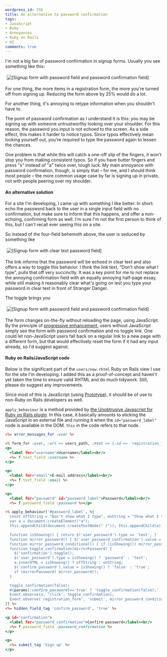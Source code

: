 ```yaml
---
wordpress_id: 155
title: An alternative to password confirmation
tags:
- JavaScript
- Ruby
- Annoyances
- Ruby on Rails
- UI
comments: true
---
```

I'm not a big fan of password confirmation in signup forms. Usually you see something like this:

<p class="center"><img src="http://henrik.nyh.se/uploads/password_confirmation-old.png" alt="[Signup form with password field and password confirmation field]" class="bordered" style="padding:5px" /></p>

For one thing, the more items in a registration form, the more you're turned off from signing up. Reducing the form above by 25% would do a lot.

For another thing, it's annoying to retype information when you shouldn't have to.

<!--more-->

The point of password confirmation as I understand it is this: you may be signing up with someone untrustworthy looking over your shoulder. For this reason, the password you input is not echoed to the screen. As a side effect, this makes it harder to notice typos. Since typos effectively mean locking yourself out, you're required to type the password again to lessen the chances.

One problem is that while this will catch a one-off slip of the fingers, it won't stop you from making consistent typos. So if you have butter fingers and press "s" instead of "a" twice over, tough luck. My main annoyance with password confirmation, though, is simply that – for me, and I should think most people – the more common usage case by far is signing up in private, not with people peering over my shoulder.

<h4>An alternative solution</h4>

For a site I'm developing, I came up with something I like better. In short: echo the password back to the user in a single input field with no confirmation, but make sure to inform that this happens, and offer a non-echoing, confirming form as well. I'm sure I'm not the first person to think of this, but I can't recall ever seeing this on a site.

So instead of the four-field behemoth above, the user is seduced by something like

<p class="center"><img src="http://henrik.nyh.se/uploads/password_confirmation-clear.png" alt="[Signup form with clear text password field]" class="bordered" style="padding:5px" /></p>

The link informs that the password will be echoed in clear text and also offers a way to toggle this behavior. I think the link text, "Don't show what I type", pulls that off very succinctly. It was a key point for me to not replace the annoying confirmation field with an equally annoying half-page essay, while still making it reasonably clear what's going on lest you type your password in clear text in front of Stranger Danger.

The toggle brings you

<p class="center"><img src="http://henrik.nyh.se/uploads/password_confirmation-hidden.png" alt="[Signup form with password field and password confirmation field]" class="bordered" style="padding:5px" /></p>

The form changes on-the-fly without reloading the page, using JavaScript. By the principle of <a href="http://en.wikipedia.org/wiki/Progressive_enhancement">progressive enhancement</a>, users without JavaScript simply see the form with password confirmation and no toggle link. One could let non-JavaScript users fall back on a regular link to a new page with a different form, but that would effectively reset the form if it had any input already, so I'd suggest against.

<h4>Ruby on Rails/JavaScript code</h4>

Below is the significant part of the <code>users/new.rhtml</code> Ruby on Rails view I use for the site I'm developing. I added this as a proof-of-concept and haven't yet taken the time to ensure valid XHTML and do much tidywork. Still, please do suggest any improvements.

Since most of this is JavaScript (using <a href="http://www.prototypejs.org/">Prototype</a>), it should be of use to non-Ruby on Rails developers as well.

<code>apply_behaviour</code> is a method provided by <a href="http://www.ujs4rails.com/">the Unobtrusive Javascript for Ruby on Rails plugin</a>. In this case, it basically amounts to sticking the JavaScript in an external file and running it when the <code>id="password_label"</code> node is available in the DOM. <code>this</code> in the code refers to that node.

``` rhtml
<%= error_messages_for :user %>

<% form_for :user, :url => users_path, :html => {:id => 'registration_form'} do |f| -%>
<p>
  <label for="username">Username</label><br/>
  <%= f.text_field :username %>
</p>

<p>
  <label for="email">E-mail address</label><br/>
  <%= f.text_field :email %>
</p>

<p>
  <label for="password" id="password_label">Password</label><br/>
  <%= f.password_field :password %></p>

<% apply_behaviour('#password_label', %{
  const offString = "Don't show what I type", onString = "Show what I type";
  var a = document.createElement("a");
  this.appendChild(document.createTextNode(" (")); this.appendChild(a); this.appendChild(document.createTextNode(")"));

  function isShowing() { return $('user_password').type == 'text'; }
  function mirror_password() { $('user_password_confirmation').value = $F('user_password'); }
  function mirror_password_conditional() { if (isShowing()) mirror_password(); }
  function toggle_confirmation(mirrorPassword) {
    $('confirmation').toggle();
    $('user_password').type = isShowing() ? 'password' : 'text';
    a.innerHTML = isShowing() ? offString : onString;
    $('confirm_password').value = isShowing() ? 'false' : 'true';
    if (mirrorPassword) mirror_password();
  }

  toggle_confirmation(false);
  #{params[:confirm_password]=='true' ? 'toggle_confirmation(false);' : ''}
  Event.observe(a, 'click', toggle_confirmation);
  Event.observe('registration_form', 'submit', mirror_password_conditional);
}) %>
<%= hidden_field_tag 'confirm_password', 'true' %>

<p id="confirmation">
  <label for="password_confirmation">Confirm password</label><br/>
  <%= f.password_field :password_confirmation %>
</p>

<p>
  <%= submit_tag 'Sign up' %>
</p>
```
